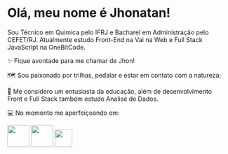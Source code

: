 <h1> Olá, meu nome é Jhonatan! </h1>

Sou Técnico em Quimica pelo IFRJ e Bacharel em Administração pelo CEFET/RJ. Atualmente estudo Front-End na Vai na Web e Full Stack JavaScript na OneBitCode.

✨ Fique avontade para me chamar de Jhon!

🗺️ Sou paixonado por trilhas, pedalar e estar em contato com a natureza;

🌱 Me considero um entusiasta da educação, além de desenvolvimento Front e Full Stack também estudo Analise de Dados.

💻 No momento me aperfeiçoando em:

<img width='50' height='50' src="https://cdn.jsdelivr.net/gh/devicons/devicon/icons/html5/html5-original-wordmark.svg" /> <img width='50' height='50' src= "https://cdn.jsdelivr.net/gh/devicons/devicon/icons/css3/css3-original-wordmark.svg" /> <img width='40' height='40' src="https://cdn.jsdelivr.net/gh/devicons/devicon/icons/javascript/javascript-original.svg" />




  
